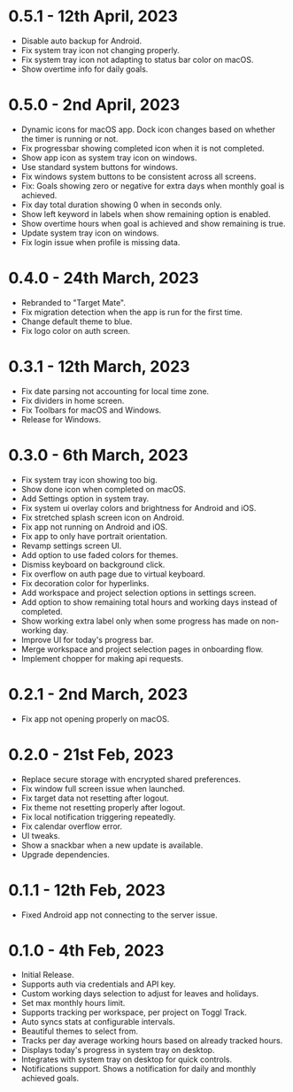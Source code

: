 # 0.5.1 - 12th April, 2023

- Disable auto backup for Android.
- Fix system tray icon not changing properly.
- Fix system tray icon not adapting to status bar color on macOS.
- Show overtime info for daily goals.

# 0.5.0 - 2nd April, 2023

- Dynamic icons for macOS app. Dock icon changes based on whether the timer is running or not.
- Fix progressbar showing completed icon when it is not completed.
- Show app icon as system tray icon on windows.
- Use standard system buttons for windows.
- Fix windows system buttons to be consistent across all screens.
- Fix: Goals showing zero or negative for extra days when monthly goal is achieved.
- Fix day total duration showing 0 when in seconds only.
- Show left keyword in labels when show remaining option is enabled.
- Show overtime hours when goal is achieved and show remaining is true.
- Update system tray icon on windows.
- Fix login issue when profile is missing data.

# 0.4.0 - 24th March, 2023

- Rebranded to "Target Mate".
- Fix migration detection when the app is run for the first time.
- Change default theme to blue.
- Fix logo color on auth screen.

# 0.3.1 - 12th March, 2023

- Fix date parsing not accounting for local time zone.
- Fix dividers in home screen.
- Fix Toolbars for macOS and Windows.
- Release for Windows.

# 0.3.0 - 6th March, 2023

- Fix system tray icon showing too big.
- Show done icon when completed on macOS.
- Add Settings option in system tray.
- Fix system ui overlay colors and brightness for Android and iOS.
- Fix stretched splash screen icon on Android.
- Fix app not running on Android and iOS.
- Fix app to only have portrait orientation.
- Revamp settings screen UI.
- Add option to use faded colors for themes.
- Dismiss keyboard on background click.
- Fix overflow on auth page due to virtual keyboard.
- Fix decoration color for hyperlinks.
- Add workspace and project selection options in settings screen.
- Add option to show remaining total hours and working days instead of completed.
- Show working extra label only when some progress has made on non-working day.
- Improve UI for today's progress bar.
- Merge workspace and project selection pages in onboarding flow.
- Implement chopper for making api requests.

# 0.2.1 - 2nd March, 2023

- Fix app not opening properly on macOS.

# 0.2.0 - 21st Feb, 2023

- Replace secure storage with encrypted shared preferences.
- Fix window full screen issue when launched.
- Fix target data not resetting after logout.
- Fix theme not resetting properly after logout.
- Fix local notification triggering repeatedly.
- Fix calendar overflow error.
- UI tweaks.
- Show a snackbar when a new update is available.
- Upgrade dependencies.

# 0.1.1 - 12th Feb, 2023

- Fixed Android app not connecting to the server issue.

# 0.1.0 - 4th Feb, 2023

- Initial Release.
- Supports auth via credentials and API key.
- Custom working days selection to adjust for leaves and holidays.
- Set max monthly hours limit.
- Supports tracking per workspace, per project on Toggl Track.
- Auto syncs stats at configurable intervals.
- Beautiful themes to select from.
- Tracks per day average working hours based on already tracked hours.
- Displays today's progress in system tray on desktop.
- Integrates with system tray on desktop for quick controls.
- Notifications support. Shows a notification for daily and monthly achieved goals.